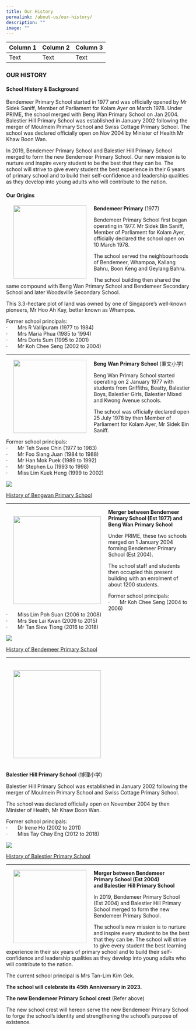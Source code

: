 ```yaml
---
title: Our History
permalink: /about-us/our-history/
description: ""
image: ""
---
```

| Column 1 | Column 2 | Column 3 |
| -------- | -------- | -------- |
| Text     | Text     | Text     |

### OUR HISTORY

#### School History &amp; Background


Bendemeer Primary School started in 1977 and was officially opened by Mr Sidek Saniff, Member of Parliament for Kolam Ayer on March 1978. Under PRIME, the school merged with Beng Wan Primary School on Jan 2004. Balestier Hill Primary School was established in January 2002 following the merger of Moulmein Primary School and Swiss Cottage Primary School. The school was declared officially open on Nov 2004 by Minister of Health Mr Khaw Boon Wan.&nbsp;

  

In 2019, Bendemeer Primary School and Balestier Hill Primary School merged to form the new Bendemeer Primary School. Our new mission is to nurture and inspire every student to be the best that they can be. The school will strive to give every student the best experience in their 6 years of primary school and to build their self-confidence and leadership qualities as they develop into young adults who will contribute to the nation.  

  

#### Our Origins


<img src="/images/Bendemeer%20Logos/bendemeer-pri-1.png" align="left" style="width:200px; margin:0px 20px"> 
		 
**Bendemeer Primary** (1977)<br>

Bendemeer Primary School first began operating in 1977. Mr Sidek Bin Saniff, Member of Parliament for Kolam Ayer, officially declared the school open on 10 March 1978.

The school served the neighbourhoods of Bendemeer, Whampoa, Kallang Bahru, Boon Keng and Geylang Bahru.

The school building then shared the same compound with Beng Wan Primary School and Bendemeer Secondary School and later Woodsville Secondary School.

This 3.3-hectare plot of land was owned by one of Singapore’s well-known pioneers, Mr Hoo Ah Kay, better known as Whampoa.

Former school principals:<br>
·&nbsp;&nbsp;&nbsp;&nbsp;&nbsp;&nbsp; Mrs R Vallipuram (1977 to 1984)<br>
·&nbsp;&nbsp;&nbsp;&nbsp;&nbsp;&nbsp; Mrs Maria Phua (1985 to 1994)<br>
·&nbsp;&nbsp;&nbsp;&nbsp;&nbsp;&nbsp; Mrs Doris Sum (1995 to 2001)<br>
·&nbsp;&nbsp;&nbsp;&nbsp;&nbsp;&nbsp; Mr Koh Chee Seng (2002 to 2004)<br>


***

<img src="/images/Bendemeer%20Logos/Beng-Wan-Primary-2.png" align="left" style="width:200px; margin:0px 20px">
		 
**Beng Wan Primary School** (秉文小学)  
  
Beng Wan Primary School started operating on 2 January 1977 with students from Griffiths, Beatty, Balestier Boys, Balestier Girls, Balestier Mixed and Kwong Avenue schools.

The school was officially declared open 25 July 1978 by then Member of Parliament for Kolam Ayer, Mr&nbsp;Sidek Bin Saniff.

Former school principals:<br>
·&nbsp;&nbsp;&nbsp;&nbsp;&nbsp;&nbsp; Mr Teh Swee Chin (1977 to 1983)<br>
·&nbsp;&nbsp;&nbsp;&nbsp;&nbsp;&nbsp; Mr Foo Siang Juan (1984 to 1988)<br>
·&nbsp;&nbsp;&nbsp;&nbsp;&nbsp;&nbsp; Mr Han Mok Puek (1989 to 1992)<br>
·&nbsp;&nbsp;&nbsp;&nbsp;&nbsp;&nbsp; Mr Stephen Lu (1993 to 1998)<br>
·&nbsp;&nbsp;&nbsp;&nbsp;&nbsp;&nbsp; Miss Lim Kuek Heng (1999 to 2002)

![](/images/key%20milestones.jpg)

[History of Bengwan Primary School](https://academyofsingaporeteachers.moe.edu.sg/moehc/school-histories/school/beng-wan-primary-school)
* * *

<img src="/images/Bendemeer%20Logos/Bendemeer-Primary-3.png" style="width:240px; padding:20px; float:left;">

**Merger between Bendemeer Primary&nbsp;School (Est 1977) and Beng Wan Primary School**

Under PRIME, these two schools merged on 1 January 2004 forming Bendemeer Primary School (Est 2004).

The school staff and students then occupied this present building with an enrolment of about 1200 students.

Former school principals:<br>
·&nbsp;&nbsp;&nbsp;&nbsp;&nbsp;&nbsp; Mr Koh Chee Seng (2004 to 2006)<br>
·&nbsp;&nbsp;&nbsp;&nbsp;&nbsp;&nbsp; Miss Lim Poh Suan (2006 to 2008)<br>
·&nbsp;&nbsp;&nbsp;&nbsp;&nbsp;&nbsp; Mrs See Lai Kwan (2009 to 2015)<br>
·&nbsp;&nbsp;&nbsp;&nbsp;&nbsp;&nbsp; Mr Tan Siew Tiong (2016 to 2018)<br>

![](/images/key%20milestones2.jpg)

[History of Bendemeer Primary School](https://academyofsingaporeteachers.moe.edu.sg/moehc/school-histories/school/bendemeer-primary-school)

* * *

<img src="/images/Bendemeer%20Logos/Balestier-Hill-Primary-3.png" style="width:240px; padding: 20px">
		 
 **Balestier Hill Primary School**
(博理小学)

Balestier Hill Primary School was established in January 2002 following the merger of Moulmein Primary School and Swiss Cottage Primary School.

The school was declared officially open on November 2004 by then Minister of Health, Mr Khaw Boon Wan.

Former school principals:<br>
·&nbsp;&nbsp;&nbsp;&nbsp;&nbsp;&nbsp; Dr Irene Ho (2002 to 2011)<br>
·&nbsp;&nbsp;&nbsp;&nbsp;&nbsp;&nbsp; Miss Tay Chay Eng (2012 to 2018)<br>

![](/images/key%20milestones3.jpg)

[History of Balestier Primary School](https://academyofsingaporeteachers.moe.edu.sg/moehc/school-histories/school/balestier-hill-primary-school)
		 
 * * *

<img src="/images/Bendemeer%20Logos/Bendemeer-Primary-Final.png" align="left" style="width:200px; margin:0px 20px">
 
**Merger between Bendemeer Primary&nbsp;School (Est 2004)** **and&nbsp;Balestier Hill Primary School**

In 2019, Bendemeer Primary School (Est 2004) and Balestier Hill Primary School merged to form the new Bendemeer Primary School.

The school’s new mission is to nurture and inspire every student to be the best that they can be. The school will strive to give every student the best learning experience in their six years of primary school and to build their self-confidence and leadership qualities as they develop into young adults who will contribute to the nation.

The current school principal is Mrs Tan-Lim Kim Gek.

**The school will celebrate its 45th Anniversary in 2023.**

**The new Bendemeer Primary School crest**  (Refer above)

The new school crest will hereon serve the new Bendemeer Primary School to forge the school’s identity and strengthening the school’s purpose of existence.